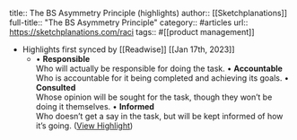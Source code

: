 title:: The BS Asymmetry Principle (highlights)
author:: [[Sketchplanations]]
full-title:: "The BS Asymmetry Principle"
category:: #articles
url:: https://sketchplanations.com/raci
tags:: #[[product management]]

- Highlights first synced by [[Readwise]] [[Jan 17th, 2023]]
	- •   **Responsible**  
	    Who will actually be responsible for doing the task.
	  •   **Accountable**  
	    Who is accountable for it being completed and achieving its goals.
	  •   **Consulted**  
	    Whose opinion will be sought for the task, though they won’t be doing it themselves.
	  •   **Informed**  
	    Who doesn’t get a say in the task, but will be kept informed of how it’s going. ([View Highlight](https://read.readwise.io/read/01gpyn8qkqwppsxxzky2nxstvh))